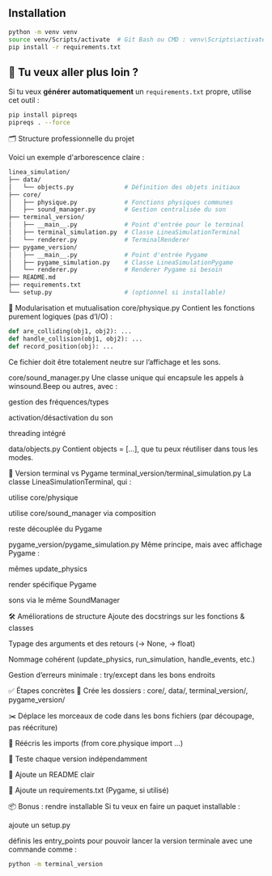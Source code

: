 ## Installation

```bash
python -m venv venv
source venv/Scripts/activate  # Git Bash ou CMD : venv\Scripts\activate.bat
pip install -r requirements.txt
```
## 🚀 Tu veux aller plus loin ?

Si tu veux **générer automatiquement** un `requirements.txt` propre, utilise cet outil :
```bash
pip install pipreqs
pipreqs . --force
```

🗂️ Structure professionnelle du projet

Voici un exemple d'arborescence claire :
```bash
linea_simulation/
├── data/
│   └── objects.py              # Définition des objets initiaux
├── core/
│   ├── physique.py             # Fonctions physiques communes
│   ├── sound_manager.py        # Gestion centralisée du son
├── terminal_version/
│   ├── __main__.py             # Point d'entrée pour le terminal
│   ├── terminal_simulation.py  # Classe LineaSimulationTerminal
│   └── renderer.py             # TerminalRenderer
├── pygame_version/
│   ├── __main__.py             # Point d'entrée Pygame
│   ├── pygame_simulation.py    # Classe LineaSimulationPygame
│   └── renderer.py             # Renderer Pygame si besoin
├── README.md
├── requirements.txt
└── setup.py                    # (optionnel si installable)
```

🔄 Modularisation et mutualisation
core/physique.py
Contient les fonctions purement logiques (pas d’I/O) :

```python
def are_colliding(obj1, obj2): ...
def handle_collision(obj1, obj2): ...
def record_position(obj): ...
```
Ce fichier doit être totalement neutre sur l’affichage et les sons.

core/sound_manager.py
Une classe unique qui encapsule les appels à winsound.Beep ou autres, avec :

gestion des fréquences/types

activation/désactivation du son

threading intégré

data/objects.py
Contient objects = [...], que tu peux réutiliser dans tous les modes.

🧩 Version terminal vs Pygame
terminal_version/terminal_simulation.py
La classe LineaSimulationTerminal, qui :

utilise core/physique

utilise core/sound_manager via composition

reste découplée du Pygame

pygame_version/pygame_simulation.py
Même principe, mais avec affichage Pygame :

mêmes update_physics

render spécifique Pygame

sons via le même SoundManager

🛠️ Améliorations de structure
Ajoute des docstrings sur les fonctions & classes

Typage des arguments et des retours (-> None, -> float)

Nommage cohérent (update_physics, run_simulation, handle_events, etc.)

Gestion d’erreurs minimale : try/except dans les bons endroits

✅ Étapes concrètes
📁 Crée les dossiers : core/, data/, terminal_version/, pygame_version/

✂️ Déplace les morceaux de code dans les bons fichiers (par découpage, pas réécriture)

🔁 Réécris les imports (from core.physique import ...)

🧪 Teste chaque version indépendamment

📝 Ajoute un README clair

📌 Ajoute un requirements.txt (Pygame, si utilisé)

📦 Bonus : rendre installable
Si tu veux en faire un paquet installable :

ajoute un setup.py

définis les entry_points pour pouvoir lancer la version terminale avec une commande comme :

```bash
python -m terminal_version
```